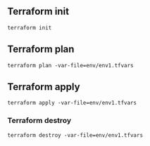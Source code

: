 ## Terraform init

```
terraform init
```
## Terraform plan

```
terraform plan -var-file=env/env1.tfvars
```

## Terraform apply

```
terraform apply -var-file=env/env1.tfvars
```

### Terraform destroy

```
terraform destroy -var-file=env/env1.tfvars
```

